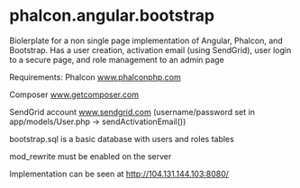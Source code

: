 # phalcon.angular.bootstrap
Biolerplate for a non single page implementation of Angular, Phalcon, and Bootstrap.  Has a user creation, activation email (using SendGrid), user login to a secure page, and role management to an admin page

Requirements:
Phalcon www.phalconphp.com

Composer www.getcomposer.com

SendGrid account www.sendgrid.com
(username/password set in app/models/User.php -> sendActivationEmail())

bootstrap.sql is a basic database with users and roles tables

mod_rewrite must be enabled on the server

Implementation can be seen at http://104.131.144.103:8080/
